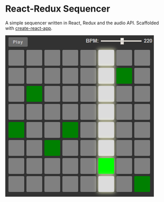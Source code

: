 # React-Redux Sequencer

A simple sequencer written in React, Redux and the audio API. Scaffolded with [create-react-app](https://github.com/facebookincubator/create-react-app).

![Screenshot](images/screenshot.jpg)